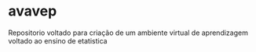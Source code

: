 # avavep
Repositorio voltado para criação de um ambiente virtual de aprendizagem voltado ao ensino de etatistica
